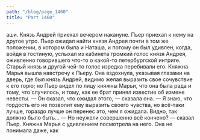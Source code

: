 ```yaml
---
path: "/blog/page_1460"
title: "Part 1460"
---
```


аши.
Князь Андрей приехал вечером накануне. Пьер приехал к нему на другое утро. Пьер ожидал найти князя Андрея почти в том же положении, в котором была и Наташа, и потому он был удивлен, когда, войдя в гостиную, услыхал из кабинета громкий голос князя Андрея, оживленно говорившего что-то о какой-то петербургской интриге. Старый князь и другой чей-то голос изредка перебивали его. Княжна Марья вышла навстречу к Пьеру. Она вздохнула, указывая глазами на дверь, где был князь Андрей, видимо желая выразить свое сочувствие к его горю; но Пьер видел по лицу княжны Марьи, что она была рада и тому, что̀ случилось, и тому, как ее брат принял известие об измене невесты.
— Он сказал, что ожидал этого, — сказала она. — Я знаю, что гордость его не позволит ему выразить своего чувства, но всё-таки лучше, гораздо лучше он перенес это, чем я ожидала. Видно, так должно было быть...
— Но неужели совершенно всё кончено? — сказал Пьер.
Княжна Марья с удивлением посмотрела на него. Она не понимала даже, как 

